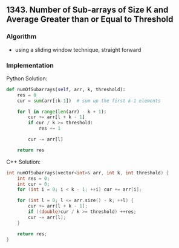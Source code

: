 ## 1343. Number of Sub-arrays of Size K and Average Greater than or Equal to Threshold
### Algorithm
- using a sliding window technique, straight forward
### Implementation
Python Solution:
```python
def numOfSubarrays(self, arr, k, threshold):
    res = 0
    cur = sum(arr[:k-1])  # sum up the first k-1 elements

    for l in range(len(arr) - k + 1):
        cur += arr[l + k - 1]
        if cur / k >= threshold:
            res += 1

        cur -= arr[l]

    return res
```
C++ Solution:
```cpp
int numOfSubarrays(vector<int>& arr, int k, int threshold) {
    int res = 0;
    int cur = 0;
    for (int i = 0; i < k - 1; ++i) cur += arr[i];

    for (int l = 0; l <= arr.size() - k; ++l) {
        cur += arr[l + k - 1];
        if ((double)cur / k >= threshold) ++res;
        cur -= arr[l];
    }

    return res;
}
```